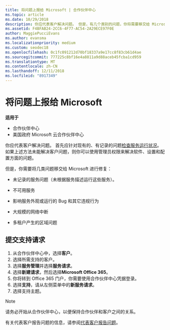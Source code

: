 ```yaml
---
title: 将问题上报给 Microsoft | 合作伙伴中心
ms.topic: article
ms.date: 10/29/2018
description: 你应代表客户解决问题。 但是，有几个类别的问题，你将需要移交给 Microsoft 进行修复。
ms.assetid: F4BFAB24-2CC6-4F77-AC54-2A29ECE97F0E
author: MaggiePucciEvans
ms.author: evansma
ms.localizationpriority: medium
ms.custom: seodec18
ms.openlocfilehash: 0c1fc091212d70bf18337a9e17cc8f83cb61d4ae
ms.sourcegitcommit: 777225c8bf16e4a8811a9d88aceb45fcba1cd959
ms.translationtype: MT
ms.contentlocale: zh-CN
ms.lasthandoff: 12/11/2018
ms.locfileid: "8917349"
---
```

# <a name="escalate-problems-to-microsoft"></a>将问题上报给 Microsoft

**适用于**

-  合作伙伴中心
-  美国政府 Microsoft 云合作伙伴中心


你应代表客户解决问题。 首先应针对现有的、有记录的问题[检查服务运行状况](check-service-health.md)。 如果上述方法未能解决客户问题，则你可以使用管理员权限来解决软件、设置和配置方面的问题。

但是，你需要将几类问题移交给 Microsoft 进行修复：

-   未记录的服务问题（未根据服务描述运行这些服务）。

-   不可用服务

-   影响服务外观或运行的 Bug 和其它违规行为

-   大规模的网络中断

-   多租户产生的区域问题

## <a name="submit-a-support-request"></a>提交支持请求

1. 从合作伙伴中心中，选择**客户**。
2. 选择所需支持的客户。
3. 选择**服务管理**并选择**服务请求**。
4. 选择**新建请求**，然后选择**Microsoft Office 365**。
5. 你将转到 Office 365 门户，你需要使用合作伙伴中心凭据登录。
6. 选择**支持**，请从左侧菜单中的**新服务请求**。
7. 选择支持主题。

>[!NOTE]
>请务必开始从合作伙伴中心，以便保持合作伙伴和客户之间的关系。 


有关代表客户报告问题的信息，请参阅[代表客户报告问题](report-problems-on-behalf-of-a-customer.md)。

 

 



